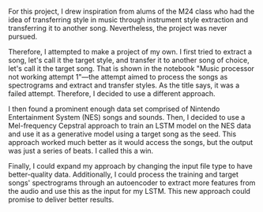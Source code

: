 For this project, I drew inspiration from alums of the M24 class who had the idea of transferring style in music through instrument style extraction and transferring it to another song. Nevertheless, the project was never pursued.

Therefore, I attempted to make a project of my own. I first tried to extract a song, let's call it the target style, and transfer it to another song of choice, let's call it the target song. That is shown in the notebook "Music processor not working attempt 1"—the attempt aimed to process the songs as spectrograms and extract and transfer styles. As the title says, it was a failed attempt. Therefore, I decided to use a different approach.

I then found a prominent enough data set comprised of Nintendo Entertainment System (NES) songs and sounds. Then, I decided to use a Mel-frequency Cepstral approach to train an LSTM model on the NES data and use it as a generative model using a target song as the seed. This approach worked much better as it would access the songs, but the output was just a series of beats. I called this a win.

Finally, I could expand my approach by changing the input file type to have better-quality data. Additionally, I could process the training and target songs' spectrograms through an autoencoder to extract more features from the audio and use this as the input for my LSTM. This new approach could promise to deliver better results.
